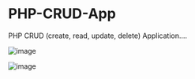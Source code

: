 # PHP-CRUD-App
PHP CRUD (create, read, update, delete) Application....

![image](https://github.com/user-attachments/assets/c99e10f3-d5d6-48ab-8c3a-a5eda1b0d869)

![image](https://github.com/user-attachments/assets/3410ff0a-cdac-4f2e-a91b-b227d62fe5a8)




